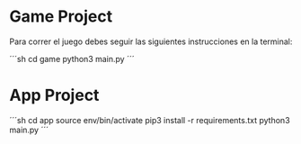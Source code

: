 # Game Project

Para correr el juego debes seguir las siguientes instrucciones en la terminal:

´´´sh
cd game
python3 main.py
´´´

# App Project

´´´sh
cd app
source env/bin/activate
pip3 install -r requirements.txt
python3 main.py
´´´
